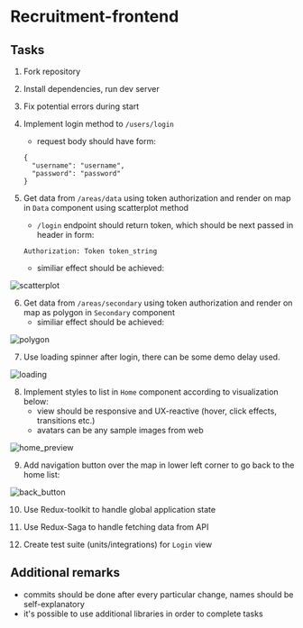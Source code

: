 # Recruitment-frontend

## Tasks
1. Fork repository
1. Install dependencies, run dev server
1. Fix potential errors during start
1. Implement login method to `/users/login`
    - request body should have form:
    ```
    {
      "username": "username",
      "password": "password"
    }
    ```

1. Get data from `/areas/data` using token authorization and render on map in `Data` component using scatterplot method  
    - `/login` endpoint should return token, which should be next passed in header in form:  
    ```
    Authorization: Token token_string
    ```

    - similiar effect should be achieved:

![scatterplot](/src/assets/scatterplot.PNG)

6. Get data from `/areas/secondary` using token authorization and render on map as polygon in `Secondary` component 
    - similiar effect should be achieved:

![polygon](/src/assets/boundary.PNG)

7. Use loading spinner after login, there can be some demo delay used.

![loading](/src/assets/loading.gif)

8. Implement styles to list in `Home` component according to visualization below:
    - view should be responsive and UX-reactive (hover, click effects, transitions etc.)
    - avatars can be any sample images from web

![home_preview](/src/assets/datasets_list.PNG)

9. Add navigation button over the map in lower left corner to go back to the home list:

![back_button](/src/assets/back_button.PNG)

10. Use Redux-toolkit to handle global application state

1. Use Redux-Saga to handle fetching data from API

1. Create test suite (units/integrations) for `Login` view

## Additional remarks
- commits should be done after every particular change, names should be self-explanatory
- it's possible to use additional libraries in order to complete tasks
